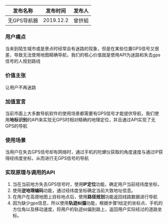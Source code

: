 发布名称|发布时间|发布人
---|:--:|---:
无GPS导航器|2019.12.2|曾拱韬


### 用户痛点
当来到陌生城市或是景点时经常会有迷路的现象，但是在某些位置GPS信号又很差，导致无法使用地图精确导航，我们的核心价值就是使用API为迷路和失去gps信号的人规划路线

### 价值主张
让用户不再迷路

### 加值宣言
当前市面上大多数导航软件的使用场景都需要有GPS信号才能提供导航，我们使用**地标识别**的API来实现无GPS时相对精确的地理定位，并且通过API实现了无GPS的导航
 ### 使用场景
当用户在失去GPS信号却有网络时，通过手机的陀螺仪获取的角度速度与通过IP获得经纬度坐标，从而进行无GPS信号的导航

### 实现原理与调用的API

1.  当在当前地方失去GPS信号时，使用**IP定位**功能，确定用户当前经纬度坐标，
2.  使用**逆地理编码**功能，通过经纬度坐标确定当前大致地址信息。
3.  在用户在高德地图上目标地点后，使用**路径规划**功能返回线路数据进行导航
4.  因为缺少gps信息，所以使用**轨迹纠偏**功能，根据步骤1给定的坐标点、手机的方位角以及移动速度，将用户的轨迹纠偏到路上，返回用户实际经过的道路坐标。